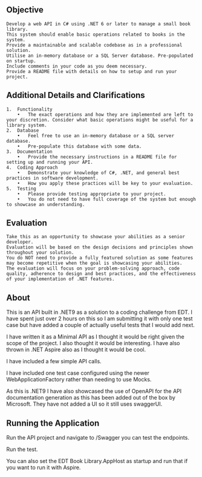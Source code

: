 ﻿
## Objective

	Develop a web API in C# using .NET 6 or later to manage a small book library.
	This system should enable basic operations related to books in the system.
	Provide a maintainable and scalable codebase as in a professional solution.
	Utilise an in-memory database or a SQL Server database. Pre-populated on startup.
	Include comments in your code as you deem necessary.
	Provide a README file with details on how to setup and run your project.

## Additional Details and Clarifications
	1.	Functionality
		•	The exact operations and how they are implemented are left to your discretion. Consider what basic operations might be useful for a library system.
	2.	Database
		•	Feel free to use an in-memory database or a SQL server database.
		•	Pre-populate this database with some data.
	3.	Documentation
		•	Provide the necessary instructions in a README file for setting up and running your API.
	4.	Coding Approach
		•	Demonstrate your knowledge of C#, .NET, and general best practices in software development.
		•	How you apply these practices will be key to your evaluation.
	5.	Testing
		•	Please provide testing appropriate to your project.
		•	You do not need to have full coverage of the system but enough to showcase an understanding.

## Evaluation

	Take this as an opportunity to showcase your abilities as a senior developer. 
	Evaluation will be based on the design decisions and principles shown throughout your solution.
	You do NOT need to provide a fully featured solution as some features may become repetitive when the goal is showcasing your abilities.
	The evaluation will focus on your problem-solving approach, code quality, adherence to design and best practices, and the effectiveness of your implementation of .NET features.



## About

This is an API built in .NET9 as a solution to a coding challenge from EDT. I have spent just over 2 hours on this so I am submitting it with only one test case but have added a couple of actually useful tests that I would add next. 

I have written it as a Minimal API as I thought it would be right given the scope of the project. I also thought it would be interesting.
I have also thrown in .NET Aspire also as I thought it would be cool.

I have included a few simple API calls.

I have included one test case configured using the newer WebApplicationFactory rather than needing to use Mocks.

As this is .NET9 I have also showcased the use of OpenAPI for the API documentation generation as this has been added out of the box by Microsoft.
They have not added a UI so it still uses swaggerUI.


## Running the Application
Run the API project and navigate to /Swagger you can test the endpoints.

Run the test.

You can also set the EDT Book Library.AppHost as startup and run that if you want to run it with Aspire. 


